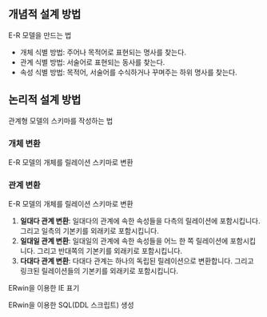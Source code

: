 ## 개념적 설계 방법
E-R 모델을 만드는 법
- 개체 식별 방법: 주어나 목적어로 표현되는 명사를 찾는다.
- 관계 식별 방법: 서술어로 표현되는 동사를 찾는다.
- 속성 식별 방법: 목적어, 서술어를 수식하거나 꾸며주는 하위 명사를 찾는다.

## 논리적 설계 방법
관계형 모델의 스키마를 작성하는 법

### 개체 변환
E-R 모델의 개체를 릴레이션 스키마로 변환

### 관계 변환
E-R 모델의 개체를 릴레이션 스키마로 변환

1. **일대다 관계 변환**: 일대다의 관계에 속한 속성들을 다측의 릴레이션에 포함시킵니다. 그리고 일측의 기본키를 외래키로 포함시킵니다.
2. **일대일 관계 변환**: 일대일의 관계에 속한 속성들을 어느 한 쪽 릴레이션에 포함시킵니다. 그리고 반대쪽의 기본키를 외래키로 포함시킵니다.
3. **다대다 관계 변환**: 다대다 관계는 하나의 독립된 릴레이션으로 변환합니다. 그리고 링크된 릴레이션들의 기본키를 외래키로 포함시킵니다.


ERwin을 이용한 IE 표기

ERwin을 이용한 SQL(DDL 스크립트) 생성

